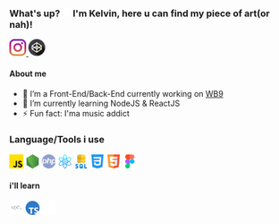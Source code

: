 ### What's up? ![](https://raw.githubusercontent.com/Kelvin-Jesus/Kelvin-Jesus/main/ezgif.com-gif-maker(1).gif) I'm Kelvin, here u can find my piece of art(or nah)! ###

<a href="https://instagram.com/k.j0ta">![picture alt](https://raw.githubusercontent.com/Kelvin-Jesus/Kelvin-Jesus/main/ezgif.com-gif-maker.png "My Instagram")    <a href="https://codepen.io/kj-theprog">![picture alt](https://github.com/Kelvin-Jesus/Kelvin-Jesus/blob/main/codepen.png?raw=true "My CodePen")</a>

 #### About me ####
- 🔭 I’m a Front-End/Back-End currently working on <a href="https://github.com/agenciawb9">WB9</a>
- 🌱 I’m currently learning NodeJS & ReactJS
- ⚡ Fun fact: I'ma music addict
 
### Language/Tools i use ###
  ![picture alt](https://raw.githubusercontent.com/Kelvin-Jesus/Kelvin-Jesus/main/JS.png "JavaScript Logo")
  ![picture alt](https://raw.githubusercontent.com/Kelvin-Jesus/Kelvin-Jesus/main/node.png "NodeJS Logo")
  ![picture alt](https://raw.githubusercontent.com/Kelvin-Jesus/Kelvin-Jesus/main/php.png "PHP Logo")
  ![picture alt](https://raw.githubusercontent.com/Kelvin-Jesus/Kelvin-Jesus/main/react.png "ReactJS Logo")
  ![picture alt](https://raw.githubusercontent.com/Kelvin-Jesus/Kelvin-Jesus/main/sql.png "SQL Logo")
  ![picture alt](https://raw.githubusercontent.com/Kelvin-Jesus/Kelvin-Jesus/main/css3.png "CSS3 Logo")
  ![picture alt](https://raw.githubusercontent.com/Kelvin-Jesus/Kelvin-Jesus/main/html5.png "HTML5 Logo")
  ![picture alt](https://raw.githubusercontent.com/Kelvin-Jesus/Kelvin-Jesus/main/figma.png "Figma Logo")

#### i'll learn ####
  ![picture alt](https://raw.githubusercontent.com/Kelvin-Jesus/Kelvin-Jesus/main/nextjs.png "NEXTJS Logo")
  ![picture alt](https://raw.githubusercontent.com/Kelvin-Jesus/Kelvin-Jesus/main/typescript.png "TypeScript Logo")
  ![picture alt](https://raw.githubusercontent.com/Kelvin-Jesus/Kelvin-Jesus/main/rust.png "Rust Logo")
